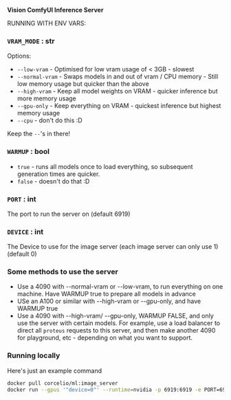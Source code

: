 **Vision ComfyUI Inference Server**

RUNNING WITH ENV VARS:


### `VRAM_MODE` : str

Options:

- `--low-vram` - Optimised for low vram usage of < 3GB - slowest
- `--normal-vram` - Swaps models in and out of vram / CPU memory - Still low memory usage but quicker than the above
- `--high-vram` - Keep all model weights on VRAM - quicker inference but more memory usage
- `--gpu-only` - Keep everything on VRAM - quickest inference but highest memory usage
- `--cpu` - don't do this :D

Keep the `--`'s in there!


### `WARMUP` : bool
- `true` - runs all models once to load everything, so subsequent generation times are quicker. 
- `false` - doesn't do that :D


### `PORT` : int 
The port to run the server on (default 6919)

### `DEVICE` : int
The Device to use for the image server (each image server can only use 1) (default 0)

### Some methods to use the server
- Use a 4090 with --normal-vram or --low-vram, to run everything on one machine. Have WARMUP true to prepare all models in advance
- USe an A100 or similar with --high-vram or --gpu-only, and have WARMUP true
- Use a 4090 with --high-vram/ --gpu-only, WARMUP FALSE, and only use the server with certain models. For example, use a load balancer to direct all `proteus` requests to this server, and then make another 4090 for playground, etc - depending on what you want to support.


### Running locally

Here's just an example command
```bash
docker pull corcelio/ml:image_server
docker run --gpus '"device=0"' --runtime=nvidia -p 6919:6919 -e PORT=6919 -e DEVICE=0 corcelio/ml:image_server
```
